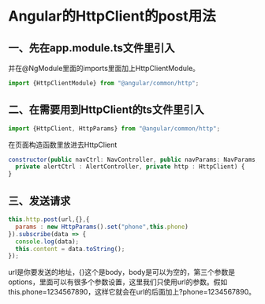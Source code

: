 # Angular的HttpClient的post用法

## 一、先在app.module.ts文件里引入

并在@NgModule里面的imports里面加上HttpClientModule。

```js
import {HttpClientModule} from "@angular/common/http";
```

## 二、在需要用到HttpClient的ts文件里引入

```js
import {HttpClient, HttpParams} from "@angular/common/http";
```

在页面构造函数里放进去HttpClient

```js
constructor(public navCtrl: NavController, public navParams: NavParams, private toastCtrl : ToastController,
  private alertCtrl : AlertController, private http : HttpClient) {
}
```

## 三、发送请求

```js
this.http.post(url,{},{  
  params : new HttpParams().set("phone",this.phone)  
}).subscribe(data => {  
  console.log(data);  
  this.content = data.toString();  
});  
```

url是你要发送的地址，{}这个是body，body是可以为空的，第三个参数是options，里面可以有很多个参数设置，这里我们只使用url的参数。假如this.phone=1234567890，这样它就会在url的后面加上?phone=1234567890。
